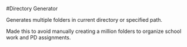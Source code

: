 #Directory Generator

Generates multiple folders in current directory or specified path. 

Made this to avoid manually creating a million folders to organize school work and PD assignments. 